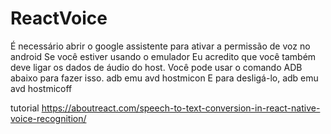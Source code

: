 # ReactVoice

É necessário abrir o google assistente para ativar a permissão de voz no android
Se você estiver usando o emulador 
Eu acredito que você também deve ligar os dados de áudio do host. Você pode usar o comando ADB abaixo para fazer isso.
adb emu avd hostmicon
E para desligá-lo,
adb emu avd hostmicoff

tutorial
https://aboutreact.com/speech-to-text-conversion-in-react-native-voice-recognition/
